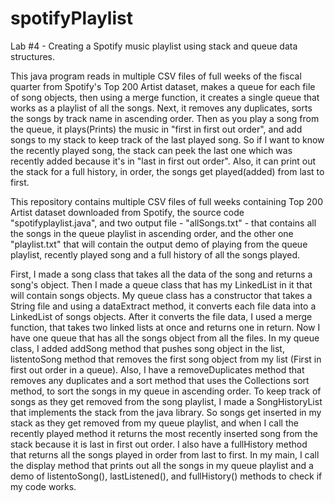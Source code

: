 # spotifyPlaylist
Lab #4 - Creating a Spotify music playlist using stack and queue data structures.

This java program reads in multiple CSV files of full weeks of the fiscal quarter from Spotify's Top 200 Artist dataset, makes a queue for each file of song objects, then using a merge function, it creates a single queue that works as a playlist of all the songs. Next, it removes any duplicates, sorts the songs by track name in ascending order. Then as you play a song from the queue, it plays(Prints) the music in "first in first out order", and add songs to my stack to keep track of the last played song. So if I want to know the recently played song, the stack can peek the last one which was recently added because it's in "last in first out order". Also, it can print out the stack for a full history, in order, the songs get played(added) from last to first.

This repository contains multiple CSV files of full weeks containing Top 200 Artist dataset downloaded from Spotify, the source code "spotifyplaylist.java", and two output file - "allSongs.txt" - that contains all the songs in the queue playlist in ascending order, and the other one "playlist.txt" that will contain the output demo of playing from the queue playlist, recently played song and a full history of all the songs played.

First, I made a song class that takes all the data of the song and returns a song's object. Then I made a queue class that has my LinkedList in it that will contain songs objects. My queue class has a constructor that takes a String file and using a dataExtract method, it converts each file data into a LinkedList of songs objects. After it converts the file data, I used a merge function, that takes two linked lists at once and returns one in return. Now I have one queue that has all the songs object from all the files. In my queue class, I added addSong method that pushes song object in the list, listentoSong method that removes the first song object from my list (First in first out order in a queue). Also, I have a removeDuplicates method that removes any duplicates and a sort method that uses the Collections sort method, to sort the songs in my queue in ascending order. To keep track of songs as they get removed from the song playlist, I made a SongHistoryList that implements the stack from the java library. So songs get inserted in my stack as they get removed from my queue playlist, and when I call the recently played method it returns the most recently inserted song from the stack because it is last in first out order. I also have a fullHistory method that returns all the songs played in order from last to first. In my main, I call the display method that prints out all the songs in my queue playlist and a demo of listentoSong(), lastListened(), and fullHistory() methods to check if my code works.

